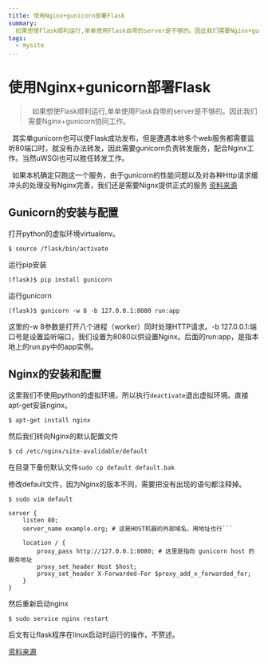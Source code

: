 ```yaml
---
title: 使用Nginx+gunicorn部署Flask
summary:
  如果想使Flask顺利运行,单单使用Flask自带的server是不够的。因此我们需要Nginx+gunicorn协同工作。
tags:
  - mysite
...
```


# 使用Nginx+gunicorn部署Flask #
> &nbsp;&nbsp;如果想使Flask顺利运行,单单使用Flask自带的server是不够的。因此我们需要Nginx+gunicorn协同工作。


&nbsp;&nbsp;其实单gunicorn也可以使Flask成功发布，但是遭遇本地多个web服务都需要监听80端口时，就没有办法转发，因此需要gunicorn负责转发服务，配合Nginx工作。当然uWSGI也可以胜任转发工作。


&nbsp;&nbsp;如果本机确定只跑这一个服务，由于gunicorn的性能问题以及对各种Http请求缓冲头的处理没有Nginx完善，我们还是需要Nignx提供正式的服务
[资料来源](http://zhidao.baidu.com/link?url=Leky7je6XUPF4iuLa5EaHU3KYQ37Frt_mtK4_mwwrr6lnsMWIJ_s5KSIf4-D3D2bemjC1oFZhGMFGsh2SgUUHSuiM-w2Om-yjKcw6n9MDF7)

## Gunicorn的安装与配置 ##

打开python的虚拟环境virtualenv。

```$ source /flask/bin/activate ```

运行pip安装

```(flask)$ pip install gunicorn```

运行gunicorn

```(flask)$ gunicorn -w 8 -b 127.0.0.1:8080 run:app```

这里的-w 8参数是打开八个进程（worker）同时处理HTTP请求。-b 127.0.0.1:端口号是设置监听端口，我们设置为8080以供设置Nginx。后面的run:app，是指本地上的run.py中的app实例。

## Nginx的安装和配置 ##

这里我们不使用python的虚拟环境，所以执行```deactivate```退出虚拟环境。直接apt-get安装nginx。

```$ apt-get install nginx```

然后我们转向Nginx的默认配置文件

```$ cd /etc/nginx/site-avalidable/default```

在目录下备份默认文件```sudo cp default default.bak```

修改default文件，因为Nginx的版本不同，需要把没有出现的语句都注释掉。

```$ sudo vim default```

	server {
    	listen 80;
    	server_name example.org; # 这是HOST机器的外部域名，用地址也行```

		location / {
        	proxy_pass http://127.0.0.1:8080; # 这里是指向 gunicorn host 的服务地址
        	proxy_set_header Host $host;
        	proxy_set_header X-Forwarded-For $proxy_add_x_forwarded_for;
    	}
	}

然后重新启动nginx

```$ sudo service nginx restart```

后文有让flask程序在linux启动时运行的操作，不赘述。

[资料来源](http://www.cnblogs.com/Ray-liang/p/4837850.html)


